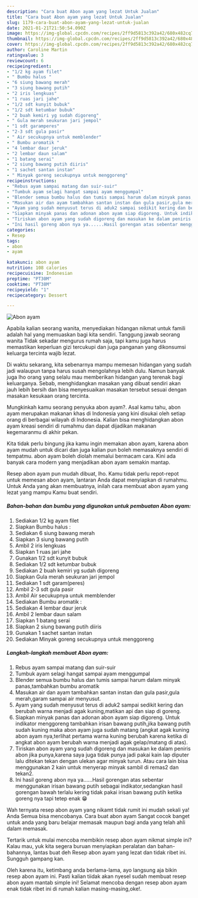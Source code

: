 ```yaml
---
description: "Cara buat Abon ayam yang lezat Untuk Jualan"
title: "Cara buat Abon ayam yang lezat Untuk Jualan"
slug: 1179-cara-buat-abon-ayam-yang-lezat-untuk-jualan
date: 2021-01-21T21:50:54.090Z
image: https://img-global.cpcdn.com/recipes/2ff9d5813c392a42/680x482cq70/abon-ayam-foto-resep-utama.jpg
thumbnail: https://img-global.cpcdn.com/recipes/2ff9d5813c392a42/680x482cq70/abon-ayam-foto-resep-utama.jpg
cover: https://img-global.cpcdn.com/recipes/2ff9d5813c392a42/680x482cq70/abon-ayam-foto-resep-utama.jpg
author: Caroline Martin
ratingvalue: 3
reviewcount: 6
recipeingredient:
- "1/2 kg ayam filet"
- " Bumbu halus "
- "6 siung bawang merah"
- "3 siung bawang putih"
- "2 iris lengkuas"
- "1 ruas jari jahe"
- "1/2 sdt kunyit bubuk"
- "1/2 sdt ketumbar bubuk"
- "2 buah kemiri yg sudah digoreng"
- " Gula merah seukuran jari jempol"
- "1 sdt garamperes"
- "2-3 sdt gula pasir"
- " Air secukupnya untuk memblender"
- " Bumbu aromatik "
- "4 lembar daur jeruk"
- "2 lembar daun salam"
- "1 batang serai"
- "2 siung bawang putih diiris"
- "1 sachet santan instan"
- " Minyak goreng secukupnya untuk menggoreng"
recipeinstructions:
- "Rebus ayam sampai matang dan suir-suir"
- "Tumbuk ayam selagi hangat sampai ayam menggumpal"
- "Blender semua bumbu halus dan tumis sampai harum dalam minyak panas,tambahkan bumbu aromatik"
- "Masukan air dan ayam tambahkan santan instan dan gula pasir,gula merah,garam sampai air menyusut."
- "Ayam yang sudah menyusut terus di aduk2 sampai sedikit kering dan berubah warna menjadi agak kuning,matikan api dan siap di goreng."
- "Siapkan minyak panas dan adonan abon ayam siap digoreng. Untuk indikator menggoreng tambahkan irisan bawang putih,jika bawang putih sudah kuning maka abon ayam juga sudah matang (angkat agak kuning abon ayam nya,terlihat pertama warna kuning berubah karena ketika di angkat abon ayam berubah warna menjadi agak gelap/matang di atas)."
- "Tiriskan abon ayam yang sudah digoreng dan masukan ke dalam peniris abon jika punya,karena saya juga tidak punya jadi pakai kain lap diputer lalu ditekan tekan dengan ulekan agar minyak turun. Atau cara lain bisa menggunakan 2 kain untuk menyerap minyak sambil di remas2 dan tekan2."
- "Ini hasil goreng abon nya ya......Hasil gorengan atas sebentar menggunakan irisan bawang putih sebagai indikator,sedangkan hasil gorengan bawah terlalu kering tidak pakai irisan bawang putih ketika goreng nya tapi tetep enak 😁"
categories:
- Resep
tags:
- abon
- ayam

katakunci: abon ayam 
nutrition: 108 calories
recipecuisine: Indonesian
preptime: "PT30M"
cooktime: "PT38M"
recipeyield: "1"
recipecategory: Dessert

---
```



![Abon ayam](https://img-global.cpcdn.com/recipes/2ff9d5813c392a42/680x482cq70/abon-ayam-foto-resep-utama.jpg)

Apabila kalian seorang wanita, menyediakan hidangan nikmat untuk famili adalah hal yang memuaskan bagi kita sendiri. Tanggung jawab seorang  wanita Tidak sekadar mengurus rumah saja, tapi kamu juga harus memastikan keperluan gizi tercukupi dan juga panganan yang dikonsumsi keluarga tercinta wajib lezat.

Di waktu  sekarang, kita sebenarnya mampu memesan hidangan yang sudah jadi walaupun tanpa harus susah mengolahnya lebih dulu. Namun banyak juga lho orang yang selalu mau memberikan hidangan yang terenak bagi keluarganya. Sebab, menghidangkan masakan yang dibuat sendiri akan jauh lebih bersih dan bisa menyesuaikan masakan tersebut sesuai dengan masakan kesukaan orang tercinta. 



Mungkinkah kamu seorang penyuka abon ayam?. Asal kamu tahu, abon ayam merupakan makanan khas di Indonesia yang kini disukai oleh setiap orang di berbagai wilayah di Indonesia. Kalian bisa menghidangkan abon ayam kreasi sendiri di rumahmu dan dapat dijadikan makanan kegemaranmu di akhir pekan.

Kita tidak perlu bingung jika kamu ingin memakan abon ayam, karena abon ayam mudah untuk dicari dan juga kalian pun boleh memasaknya sendiri di tempatmu. abon ayam boleh diolah memalui bermacam cara. Kini ada banyak cara modern yang menjadikan abon ayam semakin mantap.

Resep abon ayam pun mudah dibuat, lho. Kamu tidak perlu repot-repot untuk memesan abon ayam, lantaran Anda dapat menyiapkan di rumahmu. Untuk Anda yang akan membuatnya, inilah cara membuat abon ayam yang lezat yang mampu Kamu buat sendiri.

<!--inarticleads1-->

##### Bahan-bahan dan bumbu yang digunakan untuk pembuatan Abon ayam:

1. Sediakan 1/2 kg ayam filet
1. Siapkan  Bumbu halus :
1. Sediakan 6 siung bawang merah
1. Siapkan 3 siung bawang putih
1. Ambil 2 iris lengkuas
1. Siapkan 1 ruas jari jahe
1. Gunakan 1/2 sdt kunyit bubuk
1. Sediakan 1/2 sdt ketumbar bubuk
1. Sediakan 2 buah kemiri yg sudah digoreng
1. Siapkan  Gula merah seukuran jari jempol
1. Sediakan 1 sdt garam(peres)
1. Ambil 2-3 sdt gula pasir
1. Ambil  Air secukupnya untuk memblender
1. Sediakan  Bumbu aromatik :
1. Sediakan 4 lembar daur jeruk
1. Ambil 2 lembar daun salam
1. Siapkan 1 batang serai
1. Siapkan 2 siung bawang putih diiris
1. Gunakan 1 sachet santan instan
1. Sediakan  Minyak goreng secukupnya untuk menggoreng




<!--inarticleads2-->

##### Langkah-langkah membuat Abon ayam:

1. Rebus ayam sampai matang dan suir-suir
1. Tumbuk ayam selagi hangat sampai ayam menggumpal
1. Blender semua bumbu halus dan tumis sampai harum dalam minyak panas,tambahkan bumbu aromatik
1. Masukan air dan ayam tambahkan santan instan dan gula pasir,gula merah,garam sampai air menyusut.
1. Ayam yang sudah menyusut terus di aduk2 sampai sedikit kering dan berubah warna menjadi agak kuning,matikan api dan siap di goreng.
1. Siapkan minyak panas dan adonan abon ayam siap digoreng. Untuk indikator menggoreng tambahkan irisan bawang putih,jika bawang putih sudah kuning maka abon ayam juga sudah matang (angkat agak kuning abon ayam nya,terlihat pertama warna kuning berubah karena ketika di angkat abon ayam berubah warna menjadi agak gelap/matang di atas).
1. Tiriskan abon ayam yang sudah digoreng dan masukan ke dalam peniris abon jika punya,karena saya juga tidak punya jadi pakai kain lap diputer lalu ditekan tekan dengan ulekan agar minyak turun. Atau cara lain bisa menggunakan 2 kain untuk menyerap minyak sambil di remas2 dan tekan2.
1. Ini hasil goreng abon nya ya......Hasil gorengan atas sebentar menggunakan irisan bawang putih sebagai indikator,sedangkan hasil gorengan bawah terlalu kering tidak pakai irisan bawang putih ketika goreng nya tapi tetep enak 😁




Wah ternyata resep abon ayam yang nikamt tidak rumit ini mudah sekali ya! Anda Semua bisa mencobanya. Cara buat abon ayam Sangat cocok banget untuk anda yang baru belajar memasak maupun bagi anda yang telah ahli dalam memasak.

Tertarik untuk mulai mencoba membikin resep abon ayam nikmat simple ini? Kalau mau, yuk kita segera buruan menyiapkan peralatan dan bahan-bahannya, lantas buat deh Resep abon ayam yang lezat dan tidak ribet ini. Sungguh gampang kan. 

Oleh karena itu, ketimbang anda berlama-lama, ayo langsung aja bikin resep abon ayam ini. Pasti kalian tiidak akan nyesel sudah membuat resep abon ayam mantab simple ini! Selamat mencoba dengan resep abon ayam enak tidak ribet ini di rumah kalian masing-masing,oke!.

